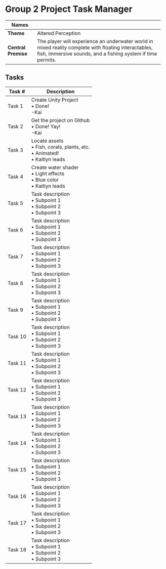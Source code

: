 # Group 2 Project Task Manager

| **Names**      |  |
|---------------|--|
| **Theme**     | Altered Perception |
| **Central Premise** | The player will experience an underwater world in mixed reality complete with floating interactables, fish, immersive sounds, and a fishing system if time permits. |

## Tasks

| **Task #** | **Description** |
|-----------|----------------|
| Task 1    | Create Unity Project <br>• Done! <br>-Kai |
| Task 2    | Get the project on Github <br>• Done! Yay! <br>-Kai |
| Task 3    | Locate assets <br>• Fish, corals, plants, etc. <br>• Animated!<br>• Kaitlyn leads |
| Task 4    | Create water shader <br>• Light effects <br>• Blue color<br>• Kaitlyn leads |
| Task 5    | Task description <br>• Subpoint 1 <br>• Subpoint 2 <br>• Subpoint 3 |
| Task 6    | Task description <br>• Subpoint 1 <br>• Subpoint 2 <br>• Subpoint 3 |
| Task 7    | Task description <br>• Subpoint 1 <br>• Subpoint 2 <br>• Subpoint 3 |
| Task 8    | Task description <br>• Subpoint 1 <br>• Subpoint 2 <br>• Subpoint 3 |
| Task 9    | Task description <br>• Subpoint 1 <br>• Subpoint 2 <br>• Subpoint 3 |
| Task 10   | Task description <br>• Subpoint 1 <br>• Subpoint 2 <br>• Subpoint 3 |
| Task 11   | Task description <br>• Subpoint 1 <br>• Subpoint 2 <br>• Subpoint 3 |
| Task 12   | Task description <br>• Subpoint 1 <br>• Subpoint 2 <br>• Subpoint 3 |
| Task 13   | Task description <br>• Subpoint 1 <br>• Subpoint 2 <br>• Subpoint 3 |
| Task 14   | Task description <br>• Subpoint 1 <br>• Subpoint 2 <br>• Subpoint 3 |
| Task 15   | Task description <br>• Subpoint 1 <br>• Subpoint 2 <br>• Subpoint 3 |
| Task 16   | Task description <br>• Subpoint 1 <br>• Subpoint 2 <br>• Subpoint 3 |
| Task 17   | Task description <br>• Subpoint 1 <br>• Subpoint 2 <br>• Subpoint 3 |
| Task 18   | Task description <br>• Subpoint 1 <br>• Subpoint 2 <br>• Subpoint 3 |
